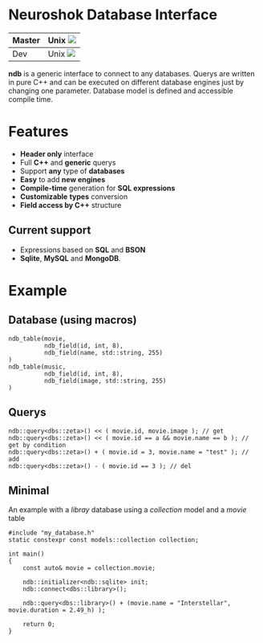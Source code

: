 # Neuroshok Database Interface

| Master | Unix ![](https://travis-ci.org/ads00/ndb.svg?branch=master)|
|--------|-------------------------------------------------------|
| Dev    | Unix ![](https://travis-ci.org/ads00/ndb.svg?branch=dev)   |

**ndb** is a generic interface to connect to any databases.
Querys are written in pure C++ and can be executed on different database engines just by changing one parameter.
Database model is defined and accessible compile time.

# Features
- **Header only** interface
- Full **C++** and **generic** querys
- Support **any** type of **databases**
- **Easy** to add **new engines**
- **Compile-time** generation for **SQL expressions**
- **Customizable** **types** conversion
- **Field access by C++** structure

## Current support
- Expressions based on **SQL** and **BSON**
- **Sqlite**, **MySQL** and **MongoDB**.

# Example
## Database (using macros)
```
ndb_table(movie,
          ndb_field(id, int, 8),
          ndb_field(name, std::string, 255)
)
ndb_table(music,
          ndb_field(id, int, 8),
          ndb_field(image, std::string, 255)
)
```
## Querys
```
ndb::query<dbs::zeta>() << ( movie.id, movie.image ); // get
ndb::query<dbs::zeta>() << ( movie.id == a && movie.name == b ); // get by condition
ndb::query<dbs::zeta>() + ( movie.id = 3, movie.name = "test" ); // add
ndb::query<dbs::zeta>() - ( movie.id == 3 ); // del
```
## Minimal
An example with a *libray* database using a *collection* model and a *movie* table
```
#include "my_database.h"
static constexpr const models::collection collection;

int main()
{
    const auto& movie = collection.movie;

    ndb::initializer<ndb::sqlite> init;
    ndb::connect<dbs::library>();

    ndb::query<dbs::library>() + (movie.name = "Interstellar", movie.duration = 2.49_h) );

    return 0;
}

```
